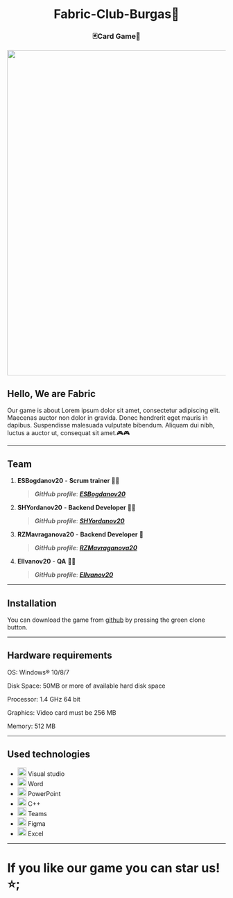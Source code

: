 <h1 align="center">Fabric-Club-Burgas👋</h1>
<h3 align="center">🃏Card Game👾</h3>


<p align="center">
<img src="https://cdn.discordapp.com/attachments/969704146095706132/975414947968348260/unknown.png" width="750">
</p>
  
## Hello, We are Fabric

Our game is about Lorem ipsum dolor sit amet, consectetur adipiscing elit. Maecenas auctor non dolor in gravida. Donec hendrerit eget mauris in dapibus. Suspendisse malesuada vulputate bibendum. Aliquam dui nibh, luctus a auctor ut, consequat sit amet.🎮🎮

---
 
 ## Team	<a name = "team"></a>
1. **ESBogdanov20** - **Scrum trainer**	🧙🏼
   > ***GitHub profile***: [***ESBogdanov20***](https://github.com/ESBogdanov20)	

2. **SHYordanov20** - **Backend Developer** 🐱‍👤
   > ***GitHub profile***: [***SHYordanov20***](https://github.com/SHYordanov20)	

3. **RZMavraganova20** - **Backend Developer** 👩
   > ***GitHub profile***: [***RZMavraganova20***](https://github.com/RZMavraganova20)	

4. **EIIvanov20** - **QA** 👨‍🌾
   > ***GitHub profile***: [***EIIvanov20***](https://github.com/EIIvanov20)
   
 ---

## Installation 

You can download the game from [github](https://github.com/ESBogdanov20/Fabric-Club-Burgas) by pressing the green clone button.

---

## Hardware requirements

OS:    Windows® 10/8/7

Disk Space:  50MB or more of available hard disk space

Processor:   1.4 GHz 64 bit

Graphics:   Video card must be 256 MB

Memory: 512 MB


---

## Used technologies
- <img src="https://1000logos.net/wp-content/uploads/2020/08/Visual-Studio-Logo.png" width="20"> Visual studio 
- <img src="https://media.discordapp.net/attachments/815253581149896790/818133539903111188/Microsoft_Word_logo.png" width="20"> Word
- <img src="https://media.discordapp.net/attachments/815253581149896790/818136011359518780/kisspng-microsoft-powerpoint-computer-software-microsoft-o-5b3b3927c75c49.3318087715306079118166-rem.png" width="20"> PowerPoint
- <img src="https://upload.wikimedia.org/wikipedia/commons/thumb/1/18/ISO_C%2B%2B_Logo.svg/306px-ISO_C%2B%2B_Logo.svg.png" width="20"> C++
- <img src="https://logos-world.net/wp-content/uploads/2021/04/Microsoft-Teams-Logo.png" width="20"> Teams
- <img src="https://cdn.freebiesupply.com/logos/large/2x/figma-1-logo-png-transparent.png" width="20"> Figma
- <img src="https://upload.wikimedia.org/wikipedia/commons/thumb/3/34/Microsoft_Office_Excel_%282019%E2%80%93present%29.svg/2203px-Microsoft_Office_Excel_%282019%E2%80%93present%29.svg.png" width="20"> Excel
---

# If you like our game you can star us!⭐;
